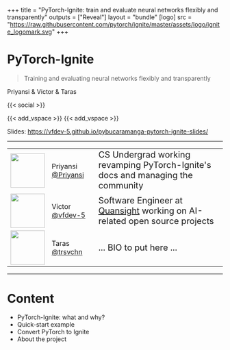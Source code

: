 +++
title = "PyTorch-Ignite: train and evaluate neural networks flexibly and transparently"
outputs = ["Reveal"]
layout = "bundle"
[logo]
src = "https://raw.githubusercontent.com/pytorch/ignite/master/assets/logo/ignite_logomark.svg"
+++


# PyTorch-Ignite
> Training and evaluating neural networks
> flexibly and transparently

Priyansi & Victor &  Taras

{{< social >}}

{{< add_vspace >}}
{{< add_vspace >}}

Slides: https://vfdev-5.github.io/pybucaramanga-pytorch-ignite-slides/

---

<table>

<tr>
<td>
<img width=80 src="https://avatars.githubusercontent.com/u/13217677?v=4" />
</td>
<td>
Priyansi <a href="https://github.com/Priyansi">@Priyansi</a>
</td>
<td style="font-size: 20px;">
CS Undergrad working revamping PyTorch-Ignite's docs and managing the community 
</td>
</tr>

<tr>
<td>
<img width=80 src="https://avatars.githubusercontent.com/u/2459423?v=4" />
</td>
<td>
Victor <a href="https://github.com/vfdev-5">@vfdev-5</a>
</td>
<td style="font-size: 20px;">
Software Engineer at <a href="https://www.quansight.com/">Quansight</a> working on AI-related open source projects
</td>
</tr>

<tr>
<td>
<img width=80 src="https://avatars.githubusercontent.com/u/30748114?v=4" />
</td>
<td>
Taras <a href="https://github.com/trsvchn">@trsvchn</a>
</td>
<td style="font-size: 20px;">
... BIO to put here ...
</td>
</tr>

</table>



---

# Content

- PyTorch-Ignite: what and why?
- Quick-start example
- Convert PyTorch to Ignite
- About the project
